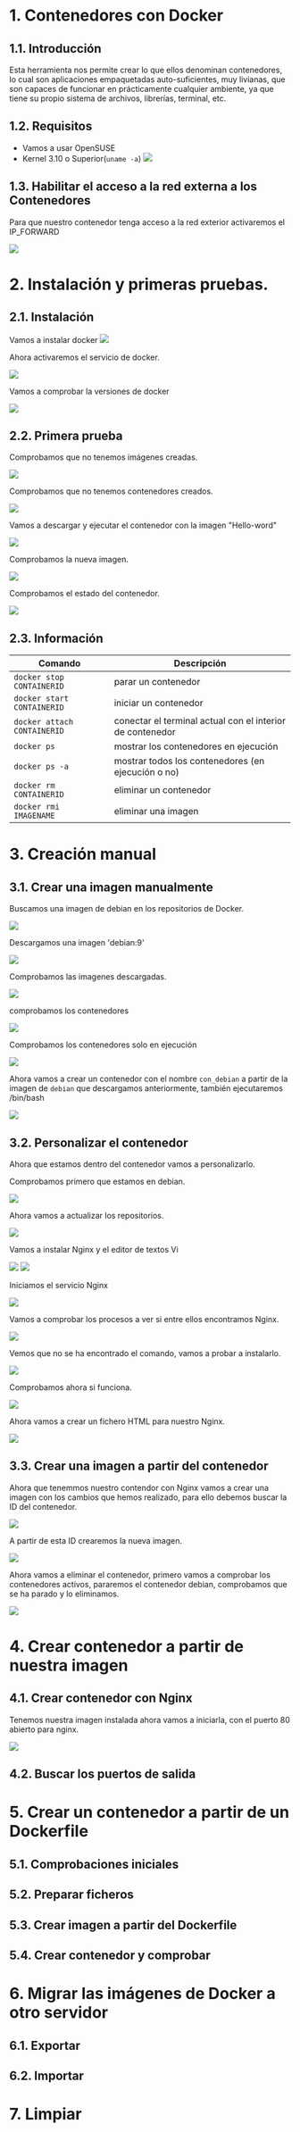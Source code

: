 # 1. Contenedores con Docker

## 1.1. Introducción

Esta herramienta nos permite crear lo que ellos denominan contenedores, lo cual son aplicaciones empaquetadas auto-suficientes, muy livianas, que son capaces de funcionar en prácticamente cualquier ambiente, ya que tiene su propio sistema de archivos, librerías, terminal, etc.

## 1.2. Requisitos

* Vamos a usar OpenSUSE
* Kernel 3.10 o Superior(`uname -a`)
![](img/kernel.png)

## 1.3. Habilitar el acceso a la red externa a los Contenedores

Para que nuestro contenedor tenga acceso a la red exterior activaremos el IP_FORWARD

![](img/habilitar_forwarding.png)

# 2. Instalación y primeras pruebas.

## 2.1. Instalación

Vamos a instalar docker
![](img/instalando_docker.png)

Ahora activaremos el servicio de docker.

![](img/activando_servicio_docker.png)

Vamos a comprobar la versiones de docker

![](img/version_docker.png)

## 2.2. Primera prueba

Comprobamos que no tenemos imágenes creadas.

![](img/docker_images_vacio.png)

Comprobamos que no tenemos contenedores creados.

![](img/docker_ps_a_vacio.png)

Vamos a descargar y ejecutar el contenedor con la imagen "Hello-word"

![](img/docker_contenedor_hello-world.png)

Comprobamos la nueva imagen.

![](img/docker_images_hello-world.png)

Comprobamos el estado del contenedor.

![](img/docker_ps_a_hello-world.png)

## 2.3. Información

| Comando                     | Descripción |
| --------------------------- | ------------------- |
| `docker stop CONTAINERID`   | parar un contenedor |
| `docker start CONTAINERID`  | iniciar un contenedor |
| `docker attach CONTAINERID` | conectar el terminal actual con el interior de contenedor |
| `docker ps`                 | mostrar los contenedores en ejecución |
| `docker ps -a`              | mostrar todos los contenedores (en ejecución o no) |
| `docker rm CONTAINERID`     | eliminar un contenedor |
| `docker rmi IMAGENAME`      | eliminar una imagen |

# 3. Creación manual

## 3.1. Crear una imagen manualmente

Buscamos una imagen de debian en los repositorios de Docker.

![](img/docker_search_debian.png)

Descargamos una imagen 'debian:9'

![](img/docker_pull_debian.png)

Comprobamos las imagenes descargadas.

![](img/docker_images_debian.png)

comprobamos los contenedores

![](img/docker_ps_a_debian_no.png)

Comprobamos los contenedores solo en ejecución

![](img/docker_ps_nada.png)

Ahora vamos a crear un contenedor con el nombre `con_debian` a partir de la imagen de `debian` que descargamos anteriormente, también ejecutaremos /bin/bash

![](img/docker_run_debian_bash.png)

## 3.2. Personalizar el contenedor

Ahora que estamos dentro del contenedor vamos a personalizarlo.

Comprobamos primero que estamos en debian.

![](img/docker_comprobacion_debian.png)

Ahora vamos a actualizar los repositorios.

![](img/docker_debian_actualizar_repos.png)

Vamos a instalar Nginx y el editor de textos Vi

![](img/docker_debian_instalar_nginx.png)
![](img/docker_debian_instalar_vim.png)

Iniciamos el servicio Nginx

![](img/docker_debian_iniciar_nginx.png)

Vamos a comprobar los procesos a ver si entre ellos encontramos Nginx.

![](img/docker_debian_ps_ef_no_encontrado.png)

Vemos que no se ha encontrado el comando, vamos a probar a instalarlo.

![](img/docker_debian_install_procps.png)

Comprobamos ahora si funciona.

![](img/docker_debian_ps_ef_funciona.png)

Ahora vamos a crear un fichero HTML para nuestro Nginx.

![](img/docker_debian_html_nginx.png)

## 3.3. Crear una imagen a partir del contenedor

Ahora que tenemmos nuestro contendor con Nginx vamos a crear una imagen con los cambios que hemos realizado, para ello debemos buscar la ID del contenedor.

![](img/docker_ps_debian.png)

A partir de esta ID crearemos la nueva imagen.

![](img/docker_commit_debian_nginx.png)

Ahora vamos a eliminar el contenedor, primero vamos a comprobar los contenedores activos, pararemos el contenedor debian, comprobamos que se ha parado y lo eliminamos.

![](img/docker_eliminando_contenedor_debian.png)

# 4. Crear contenedor a partir de nuestra imagen

## 4.1. Crear contenedor con Nginx

Tenemos nuestra imagen instalada ahora vamos a iniciarla, con el puerto 80 abierto para nginx.

![](img/docker_iniciar_nginx.png)

## 4.2. Buscar los puertos de salida



# 5. Crear un contenedor a partir de un Dockerfile

## 5.1. Comprobaciones iniciales



## 5.2. Preparar ficheros



## 5.3. Crear imagen a partir del Dockerfile



## 5.4. Crear contenedor y comprobar



# 6. Migrar las imágenes de Docker a otro servidor

## 6.1. Exportar



## 6.2. Importar



# 7. Limpiar
